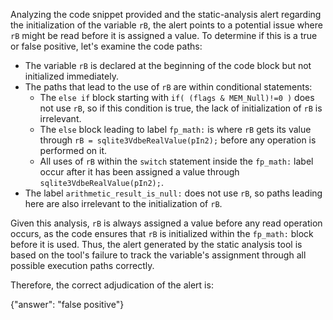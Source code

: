Analyzing the code snippet provided and the static-analysis alert regarding the initialization of the variable `rB`, the alert points to a potential issue where `rB` might be read before it is assigned a value. To determine if this is a true or false positive, let's examine the code paths:

- The variable `rB` is declared at the beginning of the code block but not initialized immediately.
- The paths that lead to the use of `rB` are within conditional statements:
  - The `else if` block starting with `if( (flags & MEM_Null)!=0 )` does not use `rB`, so if this condition is true, the lack of initialization of `rB` is irrelevant.
  - The `else` block leading to label `fp_math:` is where `rB` gets its value through `rB = sqlite3VdbeRealValue(pIn2);` before any operation is performed on it.
  - All uses of `rB` within the `switch` statement inside the `fp_math:` label occur after it has been assigned a value through `sqlite3VdbeRealValue(pIn2);`.
- The label `arithmetic_result_is_null:` does not use `rB`, so paths leading here are also irrelevant to the initialization of `rB`.

Given this analysis, `rB` is always assigned a value before any read operation occurs, as the code ensures that `rB` is initialized within the `fp_math:` block before it is used. Thus, the alert generated by the static analysis tool is based on the tool's failure to track the variable's assignment through all possible execution paths correctly.

Therefore, the correct adjudication of the alert is:

{"answer": "false positive"}
